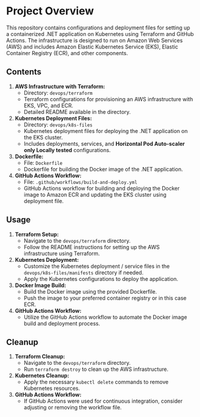 # Project Overview

This repository contains configurations and deployment files for setting up a containerized .NET application on Kubernetes using Terraform and GitHub Actions. The infrastructure is designed to run on Amazon Web Services (AWS) and includes Amazon Elastic Kubernetes Service (EKS), Elastic Container Registry (ECR), and other components.

## Contents

1. **AWS Infrastructure with Terraform:**    
    - Directory: `devops/terraform`
    - Terraform configurations for provisioning an AWS infrastructure with EKS, VPC, and ECR.
    - Detailed README available in the directory.
2. **Kubernetes Deployment Files:**    
    - Directory: `devops/k8s-files`
    - Kubernetes deployment files for deploying the .NET application on the EKS cluster.
    - Includes deployments, services, and **Horizontal Pod Auto-scaler only Locally tested**  configurations.
3. **Dockerfile:**    
    - File: `Dockerfile`
    - Dockerfile for building the Docker image of the .NET application.
4. **GitHub Actions Workflow:**    
    - File: `.github/workflows/build-and-deploy.yml`
    - GitHub Actions workflow for building and deploying the Docker image to Amazon ECR and updating the EKS cluster using deployment file.

## Usage

1. **Terraform Setup:**    
    - Navigate to the `devops/terraform` directory.
    - Follow the README instructions for setting up the AWS infrastructure using Terraform.
2. **Kubernetes Deployment:**    
    - Customize the Kubernetes deployment / service files in the `devops/k8s-files/manifests` directory if needed.
    - Apply the Kubernetes configurations to deploy the application.
3. **Docker Image Build:**    
    - Build the Docker image using the provided Dockerfile.
    - Push the image to your preferred container registry or in this case ECR.
4. **GitHub Actions Workflow:**    
    - Utilize the GitHub Actions workflow to automate the Docker image build and deployment process.

## Cleanup

1. **Terraform Cleanup:**    
    - Navigate to the `devops/terraform` directory.
    - Run `terraform destroy` to clean up the AWS infrastructure.
2. **Kubernetes Cleanup:**    
    - Apply the necessary `kubectl delete` commands to remove Kubernetes resources.
3. **GitHub Actions Workflow:**    
    - If GitHub Actions were used for continuous integration, consider adjusting or removing the workflow file.